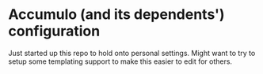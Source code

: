 # Accumulo (and its dependents') configuration

Just started up this repo to hold onto personal settings. Might want to try
to setup some templating support to make this easier to edit for others.
